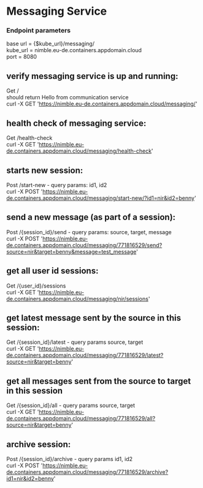 # Messaging Service

### Endpoint parameters
base url = {$kube_url}/messaging/  
kube_url = nimble.eu-de.containers.appdomain.cloud  
port = 8080

verify messaging service is up and running:
-------------------------------------------
Get /  
should return Hello from communication service  
curl -X GET 'https://nimble.eu-de.containers.appdomain.cloud/messaging/'

health check of messaging service:
----------------------------------
Get /health-check  
curl -X GET 'https://nimble.eu-de.containers.appdomain.cloud/messaging/health-check'

starts new session:
-------------------
Post /start-new - query params: id1, id2  
curl -X POST 'https://nimble.eu-de.containers.appdomain.cloud/messaging/start-new/?id1=nir&id2=benny'

send a new message (as part of a session):
------------------------------------------
Post /{session_id}/send - query params: source, target, message  
curl -X POST 'https://nimble.eu-de.containers.appdomain.cloud/messaging/771816529/send?source=nir&target=benny&message=test_message'

get all user id sessions:
-------------------------
Get /{user_id}/sessions  
curl -X GET 'https://nimble.eu-de.containers.appdomain.cloud/messaging/nir/sessions'

get latest message sent by the source in this session:
------------------------------------------------------
Get /{session_id}/latest - query params source, target  
curl -X GET 'https://nimble.eu-de.containers.appdomain.cloud/messaging/771816529/latest?source=nir&target=benny'

get all messages sent from the source to target in this session
------------------------------------------------------
Get /{session_id}/all - query params source, target  
curl -X GET 'https://nimble.eu-de.containers.appdomain.cloud/messaging/771816529/all?source=nir&target=benny'


archive session:
----------------
Post /{session_id}/archive - query params id1, id2  
curl -X POST 'https://nimble.eu-de.containers.appdomain.cloud/messaging/771816529/archive?id1=nir&id2=benny'
